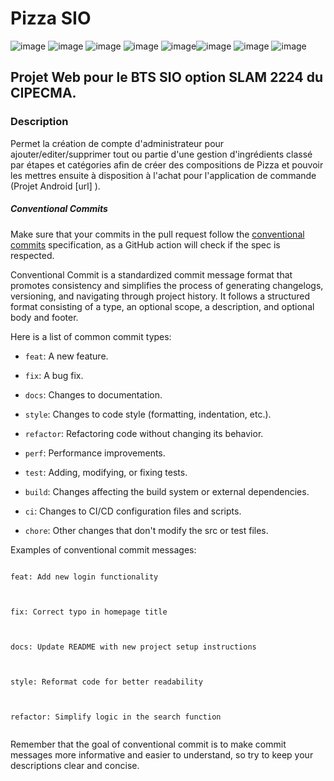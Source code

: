 # Pizza SIO
![image](https://img.shields.io/badge/MariaDB-003545?style=for-the-badge&logo=mariadb&logoColor=white) ![image](https://img.shields.io/badge/Codeigniter-EF4223?style=for-the-badge&logo=codeigniter&logoColor=white) ![image]( https://img.shields.io/badge/Bootstrap-563D7C?style=for-the-badge&logo=bootstrap&logoColor=white) ![image](https://img.shields.io/badge/jQuery-0769AD?style=for-the-badge&logo=jquery&logoColor=white) ![image](https://img.shields.io/badge/Visual_Studio_Code-0078D4?style=for-the-badge&logo=visual%20studio%20code&logoColor=white)![image](https://img.shields.io/badge/PHP-777BB4?style=for-the-badge&logo=php&logoColor=white) ![image](https://img.shields.io/badge/CSS3-1572B6?style=for-the-badge&logo=css3&logoColor=white) ![image](https://img.shields.io/badge/HTML5-E34F26?style=for-the-badge&logo=html5&logoColor=white)
 
## Projet Web pour le BTS SIO option SLAM 2224 du CIPECMA.
 
### Description
Permet la création de compte d'administrateur pour ajouter/editer/supprimer tout ou partie d'une gestion d'ingrédients classé par étapes et catégories afin de créer des compositions de Pizza et pouvoir les mettres ensuite à disposition à l'achat pour l'application de commande (Projet Android [url] ).
 
##### Conventional Commits
 
Make sure that your commits in the pull request follow the [conventional commits](https://www.conventionalcommits.org/en/v1.0.0/) specification, as a GitHub action will check if the spec is respected.
 
Conventional Commit is a standardized commit message format that promotes consistency and simplifies the process of generating changelogs, versioning, and navigating through project history. It follows a structured format consisting of a type, an optional scope, a description, and optional body and footer.
 
Here is a list of common commit types:
 
- `feat`: A new feature.
 
- `fix`: A bug fix.
 
- `docs`: Changes to documentation.
 
- `style`: Changes to code style (formatting, indentation, etc.).
 
- `refactor`: Refactoring code without changing its behavior.
 
- `perf`: Performance improvements.
 
- `test`: Adding, modifying, or fixing tests.
 
- `build`: Changes affecting the build system or external dependencies.
 
- `ci`: Changes to CI/CD configuration files and scripts.
 
- `chore`: Other changes that don't modify the src or test files.
 
Examples of conventional commit messages:
 
```
 
feat: Add new login functionality
 
```
 
```
 
fix: Correct typo in homepage title
 
```
 
```
 
docs: Update README with new project setup instructions
 
```
 
```
 
style: Reformat code for better readability
 
```
 
```
 
refactor: Simplify logic in the search function
 
```
 
Remember that the goal of conventional commit is to make commit messages more informative and easier to understand, so try to keep your descriptions clear and concise.